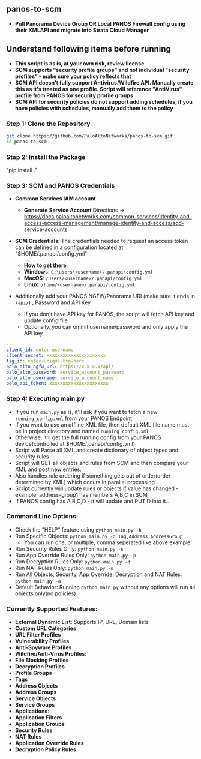 ## panos-to-scm
- **Pull Panorama Device Group OR Local PANOS Firewall config using their XMLAPI and migrate into Strata Cloud Manager** 

## Understand following items before running
- **This script is as is, at your own risk, review license**
- **SCM supports "security profile groups" and not individual "security profiles" - make sure your policy reflects that**
- **SCM API doesn't fully support Antivirus/Wildfire API. Manually create this as it's treated as one profile. Script will reference "AntiVirus" profile from PANOS for security profile groups**
- **SCM API for security policies do not support adding schedules, if you have policies with schedules, manually add them to the policy**

### Step 1: Clone the Repository

```bash
git clone https://github.com/PaloAltoNetworks/panos-to-scm.git
cd panos-to-scm
```

### Step 2: Install the Package
"pip install ."

### Step 3: SCM and PANOS Credentials
- **Common Services IAM account**
  - **Generate Service Account** Directions -> https://docs.paloaltonetworks.com/common-services/identity-and-access-access-management/manage-identity-and-access/add-service-accounts
- **SCM Credentials**: The credentials needed to request an access token can be defined in a configuration located at "$HOME/.panapi/config.yml"
  - **How to get there**:
  - **Window**s: `C:\users\<username>\.panapi\config.yml`
  - **MacOS**: `/Users/<username>/.panapi/config.yml`
  - **Linux**: `/home/<username>/.panapi/config.yml`

- Additionally add your PANOS NGFW/Panorama URL(make sure it ends in `/api/`) , Password and API Key
    - If you don't have API key for PANOS, the script will fetch API key and update config file
    - Optionally, you can ommit username/password and only apply the API key

```yaml
---
client_id: enter-username
client_secret: xxxxxxxxxxxxxxxxxxxxxx
tsg_id: enter-unique-tsg-here
palo_alto_ngfw_url: https://x.x.x.x/api/
palo_alto_password: service_account_password
palo_alto_username: service_account_name
palo_api_token: xxxxxxxxxxxxxxxxxxxxxx
```

### Step 4: Executing main.py
- If you run `main.py` as is, it'll ask if you want to fetch a new `running_config.xml` from your PANOS Endpoint
- If you want to use an offline XML file, then default XML file name must be in project directory and named `running_config.xml`
- Otherwise, it'll get the full running config from your PANOS device(controlled at $HOME/.panapi/config.yml)
- Script will Parse all XML and create dictionary of object types and security rules
- Script will GET all objects and rules from SCM and then compare your XML and post new entries.
- Also handles rule ordering if something gets out of order(order determined by XML) which occurs in parallel processing
- Script currently will update rules or objects if value has changed - example, address-group1 has members A,B,C in SCM
- If PANOS config has A,B,C,D - it will  update and PUT D into it..

### Command Line Options:
- Check the "HELP" feature using `python main.py -h`
- Run Specific Objects: `python main.py -o Tag,Address,AddressGroup`
  - You can run one, or multiple, comma seperated like above example
- Run Security Rules Only: `python main.py -s`
- Run App Override Rules Only: `python main.py -p`
- Run Decryption Rules Only: `python main.py -d`
- Run NAT Rules Only: `python main.py -n`
- Run All Objects, Security, App Override, Decryption and NAT Rules: `python main.py -a`
- Default Behavior: Running `python main.py` without any options will run all objects only(no policies).

### Currently Supported Features:

- **External Dynamic List**: Supports IP, URL, Domain lists
- **Custom URL Categories**
- **URL Filter Profiles**
- **Vulnerability Profiles**
- **Anti-Spyware Profiles**
- **Wildfire/Anti-Virus Profiles**: 
- **File Blocking Profiles**
- **Decryption Profiles**
- **Profile Groups**
- **Tags**
- **Address Objects**
- **Address Groups**
- **Service Objects**
- **Service Groups**
- **Applications**: 
- **Application Filters**
- **Application Groups**
- **Security Rules**
- **NAT Rules**
- **Application Override Rules**
- **Decryption Policy Rules**